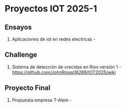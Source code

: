 # Proyectos IOT 2025-1

## Ensayos
  1. Aplicaciones de iot en redes electricas - 
## Challenge
  1. Sistema de detección de crecidas en Rios versión 1 - https://github.com/JohnRojas06289/IOT2025/wiki
## Proyecto Final
  1. Propuesta empresa T-Alem -  
